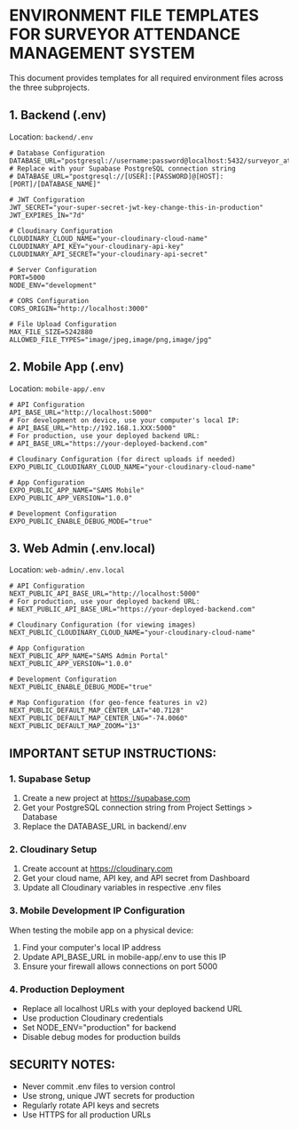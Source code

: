 # ENVIRONMENT FILE TEMPLATES FOR SURVEYOR ATTENDANCE MANAGEMENT SYSTEM

This document provides templates for all required environment files across the three subprojects.

## 1. Backend (.env)
Location: `backend/.env`

```
# Database Configuration
DATABASE_URL="postgresql://username:password@localhost:5432/surveyor_attendance"
# Replace with your Supabase PostgreSQL connection string
# DATABASE_URL="postgresql://[USER]:[PASSWORD]@[HOST]:[PORT]/[DATABASE_NAME]"

# JWT Configuration
JWT_SECRET="your-super-secret-jwt-key-change-this-in-production"
JWT_EXPIRES_IN="7d"

# Cloudinary Configuration
CLOUDINARY_CLOUD_NAME="your-cloudinary-cloud-name"
CLOUDINARY_API_KEY="your-cloudinary-api-key"
CLOUDINARY_API_SECRET="your-cloudinary-api-secret"

# Server Configuration
PORT=5000
NODE_ENV="development"

# CORS Configuration
CORS_ORIGIN="http://localhost:3000"

# File Upload Configuration
MAX_FILE_SIZE=5242880
ALLOWED_FILE_TYPES="image/jpeg,image/png,image/jpg"
```

## 2. Mobile App (.env)
Location: `mobile-app/.env`

```
# API Configuration
API_BASE_URL="http://localhost:5000"
# For development on device, use your computer's local IP:
# API_BASE_URL="http://192.168.1.XXX:5000"
# For production, use your deployed backend URL:
# API_BASE_URL="https://your-deployed-backend.com"

# Cloudinary Configuration (for direct uploads if needed)
EXPO_PUBLIC_CLOUDINARY_CLOUD_NAME="your-cloudinary-cloud-name"

# App Configuration
EXPO_PUBLIC_APP_NAME="SAMS Mobile"
EXPO_PUBLIC_APP_VERSION="1.0.0"

# Development Configuration
EXPO_PUBLIC_ENABLE_DEBUG_MODE="true"
```

## 3. Web Admin (.env.local)
Location: `web-admin/.env.local`

```
# API Configuration
NEXT_PUBLIC_API_BASE_URL="http://localhost:5000"
# For production, use your deployed backend URL:
# NEXT_PUBLIC_API_BASE_URL="https://your-deployed-backend.com"

# Cloudinary Configuration (for viewing images)
NEXT_PUBLIC_CLOUDINARY_CLOUD_NAME="your-cloudinary-cloud-name"

# App Configuration
NEXT_PUBLIC_APP_NAME="SAMS Admin Portal"
NEXT_PUBLIC_APP_VERSION="1.0.0"

# Development Configuration
NEXT_PUBLIC_ENABLE_DEBUG_MODE="true"

# Map Configuration (for geo-fence features in v2)
NEXT_PUBLIC_DEFAULT_MAP_CENTER_LAT="40.7128"
NEXT_PUBLIC_DEFAULT_MAP_CENTER_LNG="-74.0060"
NEXT_PUBLIC_DEFAULT_MAP_ZOOM="13"
```

## IMPORTANT SETUP INSTRUCTIONS:

### 1. Supabase Setup
1. Create a new project at https://supabase.com
2. Get your PostgreSQL connection string from Project Settings > Database
3. Replace the DATABASE_URL in backend/.env

### 2. Cloudinary Setup
1. Create account at https://cloudinary.com
2. Get your cloud name, API key, and API secret from Dashboard
3. Update all Cloudinary variables in respective .env files

### 3. Mobile Development IP Configuration
When testing the mobile app on a physical device:
1. Find your computer's local IP address
2. Update API_BASE_URL in mobile-app/.env to use this IP
3. Ensure your firewall allows connections on port 5000

### 4. Production Deployment
- Replace all localhost URLs with your deployed backend URL
- Use production Cloudinary credentials
- Set NODE_ENV="production" for backend
- Disable debug modes for production builds

## SECURITY NOTES:
- Never commit .env files to version control
- Use strong, unique JWT secrets for production
- Regularly rotate API keys and secrets
- Use HTTPS for all production URLs